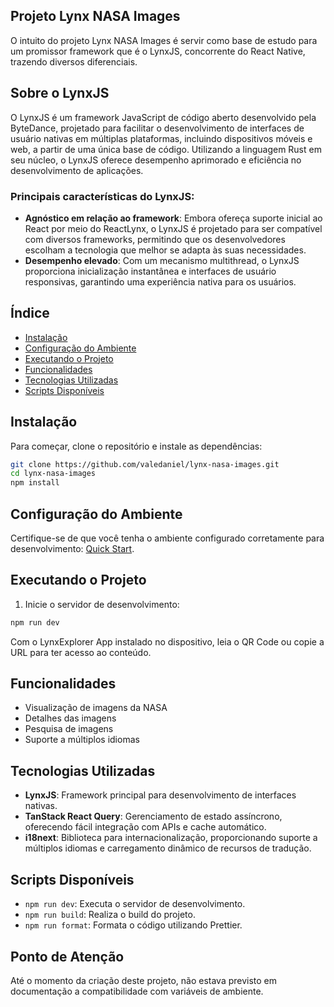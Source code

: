 ## Projeto Lynx NASA Images

O intuito do projeto Lynx NASA Images é servir como base de estudo para um promissor framework que é o LynxJS, concorrente do React Native, trazendo diversos diferenciais.

## Sobre o LynxJS

O LynxJS é um framework JavaScript de código aberto desenvolvido pela ByteDance, projetado para facilitar o desenvolvimento de interfaces de usuário nativas em múltiplas plataformas, incluindo dispositivos móveis e web, a partir de uma única base de código. Utilizando a linguagem Rust em seu núcleo, o LynxJS oferece desempenho aprimorado e eficiência no desenvolvimento de aplicações.

### Principais características do LynxJS:

- **Agnóstico em relação ao framework**: Embora ofereça suporte inicial ao React por meio do ReactLynx, o LynxJS é projetado para ser compatível com diversos frameworks, permitindo que os desenvolvedores escolham a tecnologia que melhor se adapta às suas necessidades.
- **Desempenho elevado**: Com um mecanismo multithread, o LynxJS proporciona inicialização instantânea e interfaces de usuário responsivas, garantindo uma experiência nativa para os usuários.

## Índice

- [Instalação](#instalação)
- [Configuração do Ambiente](#configuração-do-ambiente)
- [Executando o Projeto](#executando-o-projeto)
- [Funcionalidades](#funcionalidades)
- [Tecnologias Utilizadas](#tecnologias-utilizadas)
- [Scripts Disponíveis](#scripts-disponíveis)

## Instalação

Para começar, clone o repositório e instale as dependências:

```sh
git clone https://github.com/valedaniel/lynx-nasa-images.git
cd lynx-nasa-images
npm install
```

## Configuração do Ambiente

Certifique-se de que você tenha o ambiente configurado corretamente para desenvolvimento: [Quick Start](https://lynxjs.org/guide/start/quick-start).

## Executando o Projeto

1. Inicie o servidor de desenvolvimento:

```sh
npm run dev
```

Com o LynxExplorer App instalado no dispositivo, leia o QR Code ou copie a URL para ter acesso ao conteúdo.

## Funcionalidades

- Visualização de imagens da NASA
- Detalhes das imagens
- Pesquisa de imagens
- Suporte a múltiplos idiomas

## Tecnologias Utilizadas

- **LynxJS**: Framework principal para desenvolvimento de interfaces nativas.
- **TanStack React Query**: Gerenciamento de estado assíncrono, oferecendo fácil integração com APIs e cache automático.
- **i18next**: Biblioteca para internacionalização, proporcionando suporte a múltiplos idiomas e carregamento dinâmico de recursos de tradução.

## Scripts Disponíveis

- `npm run dev`: Executa o servidor de desenvolvimento.
- `npm run build`: Realiza o build do projeto.
- `npm run format`: Formata o código utilizando Prettier.

## Ponto de Atenção

Até o momento da criação deste projeto, não estava previsto em documentação a compatibilidade com variáveis de ambiente.
